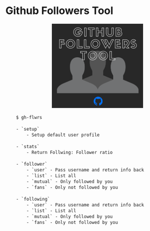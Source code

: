 # Github Followers Tool

<p align="center"> 
    <img style="float: center;" src="assets/logo.png" width="250" alt="logo">
</p>

```
    $ gh-flwrs 

    - `setup`
        - Setup default user profile

    - `stats`
        - Return Follwing: Follower ratio

    - `follower`
        - `user` - Pass username and return info back
        - `list` - List all
        - `mutual` - Only followed by you
        - `fans` - Only not followed by you

    - `following`
        - `user` - Pass username and return info back
        - `list` - List all
        - `mutual` - Only followed by you
        - `fans` - Only not followed by you
```